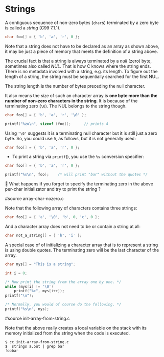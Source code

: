 # Strings

A contiguous sequence of non-zero bytes (`char`s) terminated by a zero byte is
called a *string* (C99 7.1.1).

```C
char foo[] = { 'b', 'a', 'r', 0 };
```

Note that a string does not have to be declared as an array as shown above, it
may be just a piece of memory that meets the definition of a string above.

The crucial fact is that a string is always terminated by a *null* (zero) byte,
sometimes also called *NUL*.  That is how C knows where the string ends.  There
is no metadata involved with a string, e.g. its length.  To figure out the
length of a string, the string must be sequentially searched for the first NUL.

The string length is the number of bytes preceding the null character.

It also means the size of such an character array is **one byte more than the
number of non-zero characters in the string**.  It is because of the terminating
zero (`\0`).  The NUL belongs to the string though.

```C
char foo[] = { 'b', 'a', 'r', '\0' };

printf("%zu\n", sizeof (foo));		// prints 4
```

Using `'\0'` suggests it is a terminating null character but it is still just a
zero byte.  So, you could use `0`, as follows, but it is not generally used:

```C
char foo[] = { 'b', 'a', 'r', 0 };
```

- To print a string via `printf`(), you use the `%s` conversion specifier:

```C
char foo[] = { 'b', 'a', 'r', 0 };

printf("%s\n", foo);	/* will print "bar" without the quotes */
```

:wrench: What happens if you forget to specify the terminating zero in the above
per-char initializator and try to print the string ?

#source array-char-nozero.c

Note that the following array of characters contains three strings:

```C
char foo[] = { 'a', '\0', 'b', 0, 'c', 0 };
```

And a character array does not need to be or contain a string at all:

```C
char not_a_string[] = { 'h', 'i' };
```

A special case of of initializing a character array that is to represent a
string is using double quotes.  The terminating zero will be the last character
of the array.

```C
char mys[] = "This is a string";

int i = 0;

/* Now print the string from the array one by one. */
while (mys[i] != '\0')
	printf("%c", mys[i++]);
printf("\n");

/* Normally, you would of course do the following. */
printf("%s\n", mys);
```

#source init-array-from-string.c

Note that the above really creates a local variable on the stack with its memory
initialized from the string when the code is executed.

```
$ cc init-array-from-string.c
$  strings a.out | grep bar
foobar
```
